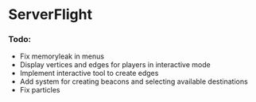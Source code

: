 # ServerFlight

### Todo:
- Fix memoryleak in menus
- Display vertices and edges for players in interactive mode
- Implement interactive tool to create edges
- Add system for creating beacons and selecting available destinations
- Fix particles
